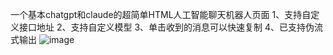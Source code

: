 一个基本chatgpt和claude的超简单HTML人工智能聊天机器人页面
1、支持自定义接口地址
2、支持自定义模型
3、单击收到的消息可以快速复制
4、已支持伪流式输出
![image](https://github.com/user-attachments/assets/68038522-8720-401d-bb3a-31ded2c54003)

